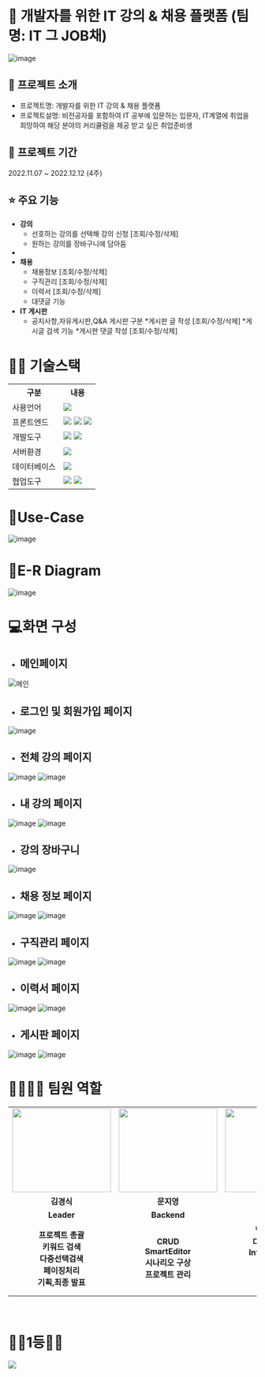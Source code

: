 # 📎 개발자를 위한 IT 강의 & 채용 플랫폼 (팀명: IT 그 JOB채)
![image](https://user-images.githubusercontent.com/103255941/189011395-2dcd2aa0-ed4a-4d4f-b607-c3035d2f00c1.png)

## 👀 프로젝트 소개
* 프로젝트명: 개발자를 위한 IT 강의 & 채용 플랫폼
* 프로젝트설명: 비전공자를 포함하여 IT 공부에 입문하는 입문자,  IT계열에 취업을 희망하여 해당 분야의 커리큘럼을 제공 받고 싶은 취업준비생


## 📅 프로젝트 기간
2022.11.07 ~ 2022.12.12 (4주)
<br>

## ⭐ 주요 기능
* <b>강의</b>
  * 선호하는 강의를 선택해 강의 신청  [조회/수정/삭제]
  * 원하는 강의를 장바구니에 담아둠
*	
* <b>채용</b>
  * 채용정보 [조회/수정/삭제]
  * 구직관리 [조회/수정/삭제]
  * 이력서 [조회/수정/삭제]
  * 대댓글 기능
* <b>IT 게시판</b>
  * 공지사항,자유게시판,Q&A 게시판 구분
  *게시판 글 작성 [조회/수정/삭제]
  *게시글 검색 기능
  *게시판 댓글 작성 [조회/수정/삭제]

# 💪🏻 기술스택
<table>
    <tr>
        <th>구분</th>
        <th>내용</th>
    </tr>
    <tr>
        <td>사용언어</td>
        <td>
            <img src="https://img.shields.io/badge/Java-007396?style=for-the-badge&logo=java&logoColor=white"/>
        </td>
    </tr>
    <tr>
        <td>프론트엔드</td>
        <td>
           <img src="https://img.shields.io/badge/javascript-F7DF1E?style=for-the-badge&logo=javascript&logoColor=black">
           <img src="https://img.shields.io/badge/HTML-E34F26?style=for-the-badge&logo=html5&logoColor=white">
           <img src="https://img.shields.io/badge/CSS-1572B6?style=for-the-badge&logo=css3&logoColor=white">
        </td>
    </tr>
    <tr>
        <td>개발도구</td>
        <td>
            <img src="https://img.shields.io/badge/Eclipse-2C2255?style=for-the-badge&logo=Eclipse&logoColor=white"/>
            <img src="https://img.shields.io/badge/VSCode-007ACC?style=for-the-badge&logo=VisualStudioCode&logoColor=white"/>
        </td>
    </tr>
    <tr>
        <td>서버환경</td>
        <td>
            <img src="https://img.shields.io/badge/Apache Tomcat-D22128?style=for-the-badge&logo=Apache Tomcat&logoColor=white"/>
        </td>
    </tr>
    <tr>
        <td>데이터베이스</td>
        <td>
             <img src="https://img.shields.io/badge/Oracle 11g-F80000?style=for-the-badge&logo=Oracle&logoColor=white"/>
        </td>
    </tr>
    <tr>
        <td>협업도구</td>
        <td>
            <img src="https://img.shields.io/badge/Git-F05032?style=for-the-badge&logo=Git&logoColor=white"/>
            <img src="https://img.shields.io/badge/GitHub-181717?style=for-the-badge&logo=GitHub&logoColor=white"/>
        </td>
    </tr>
</table>

# 📌Use-Case
![image](https://user-images.githubusercontent.com/103255941/189015119-caa15d24-afc5-4e35-9dbb-377268429f14.png)

# 📌E-R Diagram
![image](https://user-images.githubusercontent.com/103255941/189015199-be4bb4b3-f3d7-4906-8700-bdcf1cdb955b.png)

# 💻화면 구성
* <h2>메인페이지</h2>
![메인](https://user-images.githubusercontent.com/103255941/189015514-71babe55-a1fc-441a-8772-bc3ceb737f20.png)
* <h2>로그인 및 회원가입 페이지</h2>
![image](https://user-images.githubusercontent.com/103255941/189015958-ef83f9a4-ef81-494b-bd87-01f6411c5c49.png)
* <h2>전체 강의 페이지</h2>
![image](https://user-images.githubusercontent.com/103255941/189020208-f76b05d0-ade5-4619-bf49-6d0993b7c245.png)
![image](https://user-images.githubusercontent.com/103255941/189020229-8f701ed9-729e-4718-81c3-a1e321ea3e2d.png)
* <h2>내 강의 페이지</h2>
![image](https://user-images.githubusercontent.com/103255941/189020208-f76b05d0-ade5-4619-bf49-6d0993b7c245.png)
![image](https://user-images.githubusercontent.com/103255941/189020229-8f701ed9-729e-4718-81c3-a1e321ea3e2d.png)
* <h2>강의 장바구니</h2>
![image](https://user-images.githubusercontent.com/103255941/189016076-da9ac66a-9ec6-4c95-88f3-b4b3cf91659d.png)
* <h2>채용 정보 페이지</h2>
![image](https://user-images.githubusercontent.com/103255941/189016126-6ae2de13-10f0-406f-b42e-bc99daf634e1.png)
![image](https://user-images.githubusercontent.com/103255941/189017828-caf74dd1-19a5-4216-baac-95caa53683d0.png)
* <h2>구직관리 페이지</h2>
![image](https://user-images.githubusercontent.com/103255941/189016126-6ae2de13-10f0-406f-b42e-bc99daf634e1.png)
![image](https://user-images.githubusercontent.com/103255941/189017828-caf74dd1-19a5-4216-baac-95caa53683d0.png)
* <h2>이력서 페이지</h2>
![image](https://user-images.githubusercontent.com/103255941/189016126-6ae2de13-10f0-406f-b42e-bc99daf634e1.png)
![image](https://user-images.githubusercontent.com/103255941/189017828-caf74dd1-19a5-4216-baac-95caa53683d0.png)
* <h2>게시판 페이지</h2>
![image](https://user-images.githubusercontent.com/103255941/189016179-17df2122-7bdc-4654-a59c-60aebd98d1ce.png)
![image](https://user-images.githubusercontent.com/103255941/189017575-b62e237e-5469-4d2e-8e06-5a52f092e9d4.png)



# 👨‍👩‍👦‍👦 팀원 역할
<table>
  <tr>
    <td align="center"><img src="https://user-images.githubusercontent.com/103255941/189019547-cad15f48-f580-485e-b193-2cb9ae67bd4c.png" width="200" height="170"/</td>
    <td align="center"><img src="https://user-images.githubusercontent.com/103255941/189019459-2b5da8c4-d15b-4691-9fcd-bff5b8970520.png" width="200" height="170"/</td>
    <td align="center"><img src="https://user-images.githubusercontent.com/103255941/189019618-4dadd28d-896b-4017-8ff2-e7fb06bd3439.png" width="200" height="170"/</td>
    <td align="center"><img src="https://user-images.githubusercontent.com/103255941/189018336-3b54e9cc-ae46-4335-a46e-437a49f21be4.png" width="200" height="170"/</td>
    <td align="center"><img src="https://user-images.githubusercontent.com/103255941/189019379-2376e144-647a-4d9f-b407-29fba6594d0e.png" width="200" height="170"/</td>
  </tr>
  <tr>
    <td align="center"><strong>김경식</strong></td>
    <td align="center"><strong>문지영</strong></td>
    <td align="center"><strong>백재현</strong></td>
    <td align="center"><strong>이형준</strong></td>
    <td align="center"><strong>김민정</strong></td>
  </tr>
  <tr>
    <td align="center"><b>Leader</b></td>
    <td align="center"><b>Backend</b></td>
    <td align="center"><b>Backend</b></td>
    <td align="center"><b>Frontend</b></td>
    <td align="center"><b>Frontend</b></td>
  </tr>
   <tr>
    <td align="center"><b>프로젝트 총괄<br>키워드 검색<br>다중선택검색<br>페이징처리<br>기획,최종 발표</b></td>
    <td align="center"><b>CRUD<br>SmartEditor<br>시나리오 구상<br>프로젝트 관리</b></td>
    <td align="center"><b>백엔드 총괄<br>다중선택검색<br>Infinity Scroll<br>장바구니<br>강의리뷰<br>DB설계</b></td>
    <td align="center"><b>프론트 총괄<br>본인 인증<br>중복 체크<br>지원내역조회<br>이직제안<br>게시판 댓글기능</b></td>
    <td align="center"><b>CRUD<br>페이징처리<br>SmartEditor<br>지원자 확인<br>프로젝트 관리</b></td>
  </tr>
</table>

<br>
<h1>🎇🎇1등🎇🎇</h1>

<img src="https://user-images.githubusercontent.com/103255941/189026151-88d7a673-c7ca-4f9a-b486-f7c85427653b.png">


